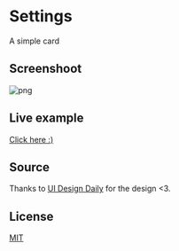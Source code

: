 # Settings

A simple card

## Screenshoot
![png](https://i.imgur.com/Oh4Qwh7.png)

## Live example
[Click here :)](https://outama-othmane.github.io/dailyUI/Settings/)

## Source
Thanks to [UI Design Daily](https://uidesigndaily.com/) for the design <3.

## License
[MIT](https://choosealicense.com/licenses/mit/)